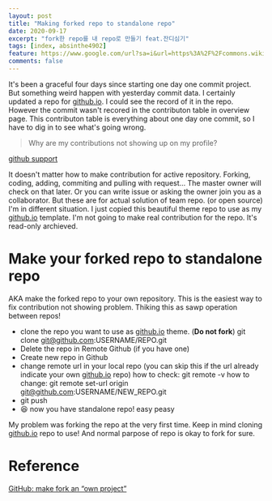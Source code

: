```yaml
---
layout: post 
title: "Making forked repo to standalone repo"
date: 2020-09-17
excerpt: "fork한 repo를 내 repo로 만들기 feat.잔디심기"
tags: [index, absinthe4902]
feature: https://www.google.com/url?sa=i&url=https%3A%2F%2Fcommons.wikimedia.org%2Fwiki%2FFile%3AGit-logo.svg&psig=AOvVaw3byQEWfvG09a9l9D0tXjao&ust=1600521072443000&source=images&cd=vfe&ved=0CAIQjRxqFwoTCLD1geHj8usCFQAAAAAdAAAAABAD
comments: false
---
```


It's been a graceful four days since starting one day one commit project. But something weird happen with yesterday commit data. I certainly updated a repo for [github.io](http://github.io). I could see the record of it in the repo. However the commit wasn't recored in the contributon table in overview page. This contributon table is everything about one day one commit, so I have to dig in to see what's going wrong. 

> Why are my contributions not showing up on my profile?

[github support](https://docs.github.com/en/github/setting-up-and-managing-your-github-profile/why-are-my-contributions-not-showing-up-on-my-profile)

It doesn't matter how to make contribution for active repository. Forking, coding, adding, commiting and pulling with request... The master owner will check on that later. Or you can write issue or asking the owner join you as a collaborator. But these are for actual solution of team repo. (or open source) I'm in different situation. I just copied this beautiful theme repo to use as my [github.io](http://github.io) template. I'm not going to make real contribution for the repo. It's read-only archieved.

# Make your forked repo to standalone repo

AKA make the forked repo to your own repository. This is the easiest way to fix contribution not showing problem. Thiking this as sawp operation between repos! 

- clone the repo you want to use as [github.io](http://github.io) theme. (**Do not fork**)
git clone git@github.com:USERNAME/REPO.git
- Delete the repo in Remote Github (if you have one)
- Create new repo in Github
- change remote url in your local repo (you can skip this if the url already indicate your own [github.io](http://github.io) repo) 
how to check: git remote -v
how to change: git remote set-url origin git@github.com:USERNAME/NEW_REPO.git
- git push
- 😆 now you have standalone repo! easy peasy

My problem was forking the repo at the very first time. Keep in mind cloning [github.io](http://github.io) repo to use! And normal parpose of repo is okay to fork for sure. 

# Reference

[GitHub: make fork an “own project”](https://stackoverflow.com/questions/18390249/github-make-fork-an-own-project)
